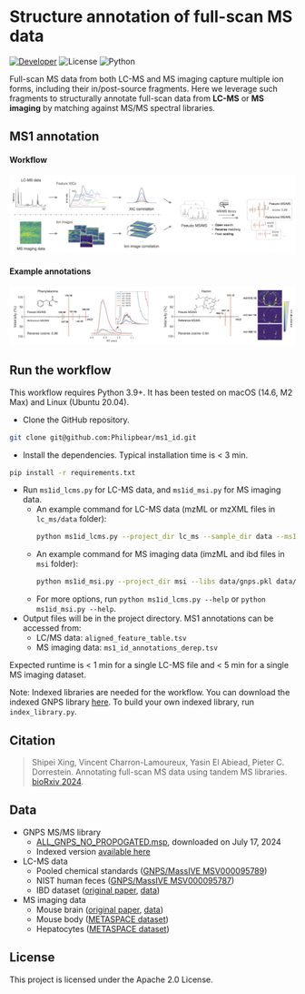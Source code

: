 # Structure annotation of full-scan MS data
[![Developer](https://img.shields.io/badge/Developer-Shipei_Xing-orange?logo=github&logoColor=white)](https://scholar.google.ca/citations?user=en0zumcAAAAJ&hl=en)
![License](https://img.shields.io/badge/License-Apache_2.0-blue.svg?style=flat&logo=apache)
![Python](https://img.shields.io/badge/Python-3.9+-green.svg?style=flat&logo=python&logoColor=lightblue)

Full-scan MS data from both LC-MS and MS imaging capture multiple ion forms, including their in/post-source fragments. 
Here we leverage such fragments to structurally annotate full-scan data from **LC-MS** or **MS imaging** by matching against MS/MS spectral libraries.


## MS1 annotation
#### Workflow
![Annotation workflow](fig/workflow.png)


#### Example annotations
![Example annotation](fig/eg_annotation.png)


## Run the workflow
This workflow requires Python 3.9+. It has been tested on macOS (14.6, M2 Max) and Linux (Ubuntu 20.04).

- Clone the GitHub repository.
```bash
git clone git@github.com:Philipbear/ms1_id.git
```
- Install the dependencies. Typical installation time is < 3 min.
```bash
pip install -r requirements.txt
```
- Run `ms1id_lcms.py` for LC-MS data, and `ms1id_msi.py` for MS imaging data.
  - An example command for LC-MS data (mzML or mzXML files in `lc_ms/data` folder):
    ```bash
    python ms1id_lcms.py --project_dir lc_ms --sample_dir data --ms1_id --ms1_id_libs data/gnps.pkl data/gnps_k10.pkl
    ```
  - An example command for MS imaging data (imzML and ibd files in `msi` folder):
    ```bash
    python ms1id_msi.py --project_dir msi --libs data/gnps.pkl data/gnps_k10.pkl
    ```
  - For more options, run `python ms1id_lcms.py --help` or `python ms1id_msi.py --help`.
- Output files will be in the project directory. MS1 annotations can be accessed from:
  - LC/MS data: `aligned_feature_table.tsv`
  - MS imaging data: `ms1_id_annotations_derep.tsv`

Expected runtime is < 1 min for a single LC-MS file and < 5 min for a single MS imaging dataset.

Note: Indexed libraries are needed for the workflow. You can download the indexed GNPS library [here](https://github.com/Philipbear/ms1_id/releases/tag/v0.0.1). 
To build your own indexed library, run `index_library.py`.



## Citation

> Shipei Xing, Vincent Charron-Lamoureux, Yasin El Abiead, Pieter C. Dorrestein. Annotating full-scan MS data using tandem MS libraries. [bioRxiv 2024](https://www.biorxiv.org/content/10.1101/2024.10.14.618269v1).



## Data
- GNPS MS/MS library
  - [ALL_GNPS_NO_PROPOGATED.msp](https://external.gnps2.org/gnpslibrary), downloaded on July 17, 2024
  - Indexed version [available here](https://github.com/Philipbear/ms1_id/releases/tag/v0.0.1)
- LC-MS data
  - Pooled chemical standards ([GNPS/MassIVE MSV000095789](https://massive.ucsd.edu/ProteoSAFe/QueryMSV?id=MSV000095789))
  - NIST human feces ([GNPS/MassIVE MSV000095787](https://massive.ucsd.edu/ProteoSAFe/QueryMSV?id=MSV000095787))
  - IBD dataset ([original paper](https://www.nature.com/articles/s41586-019-1237-9), [data](https://www.metabolomicsworkbench.org/data/DRCCMetadata.php?Mode=Project&ProjectID=PR000639))
- MS imaging data
  - Mouse brain ([original paper](https://www.nature.com/articles/nmeth.4072), [data](https://www.ebi.ac.uk/metabolights/editor/MTBLS313))
  - Mouse body ([METASPACE dataset](https://metaspace2020.eu/dataset/2022-07-08_20h45m00s))
  - Hepatocytes ([METASPACE dataset](https://metaspace2020.eu/project/Rappez_2021_SpaceM))


## License
This project is licensed under the Apache 2.0 License.